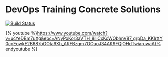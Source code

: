 # DevOps Training Concrete Solutions
[![Build Status](https://travis-ci.org/concretesolutions/cs-devops-training.svg?branch=master)](https://travis-ci.org/concretesolutions/cs-devops-training)


{% youtube %}https://www.youtube.com/watch?v=ucYeDBm7uXg&ebc=ANyPxKor3aVTH_8iliCxKoWObhnV87_grpDa_KKIrXY0coEowkE2B687oOOta9Xh_ARFBzqm7OOuoJ34AK9FQjOHdTwiaruwaA{% endyoutube %}
